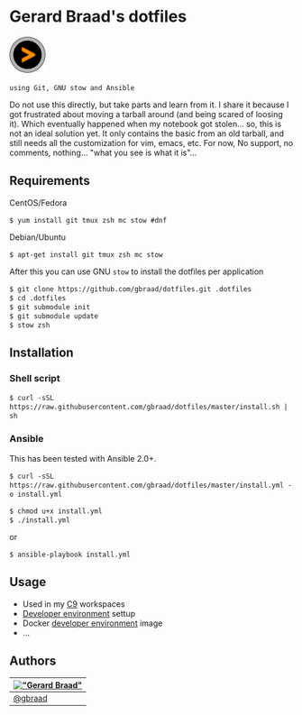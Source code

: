 Gerard Braad's dotfiles
=======================

[!["Prompt"](https://raw.githubusercontent.com/gbraad/assets/gh-pages/icons/prompt-icon-64.png)](http://github.com/gbraadnl)

  `using Git, GNU stow and Ansible`


Do not use this directly, but take parts and learn from it. I share it because
I got frustrated about moving a tarball around (and being scared of loosing
it). Which eventually happened when my notebook got stolen... so, this is not
an ideal solution yet. It only contains the basic from an old tarball, and still
needs all the customization for vim, emacs, etc. For now, No support, no comments,
nothing... "what you see is what it is"...


Requirements
------------

CentOS/Fedora
```
$ yum install git tmux zsh mc stow #dnf
```

Debian/Ubuntu
```
$ apt-get install git tmux zsh mc stow
```

After this you can use GNU `stow` to install the dotfiles per application

```
$ git clone https://github.com/gbraad/dotfiles.git .dotfiles
$ cd .dotfiles
$ git submodule init
$ git submodule update
$ stow zsh
```

Installation
------------

### Shell script

```
$ curl -sSL https://raw.githubusercontent.com/gbraad/dotfiles/master/install.sh | sh
```

### Ansible

This has been tested with Ansible 2.0+.

```
$ curl -sSL https://raw.githubusercontent.com/gbraad/dotfiles/master/install.yml -o install.yml
```

```
$ chmod u+x install.yml
$ ./install.yml
```

or

```
$ ansible-playbook install.yml
```


Usage
-----

  * Used in my [C9](http://c9.io) workspaces
  * [Developer environment](https://github.com/gbraad/devenv/) settup
  * Docker [developer environment](https://hub.docker.com/r/gbraad/devenv) image
  * ...


Authors
-------

| [!["Gerard Braad"](http://gravatar.com/avatar/e466994eea3c2a1672564e45aca844d0.png?s=60)](http://gbraad.nl "Gerard Braad <me@gbraad.nl>") |
|---|
| [@gbraad](https://twitter.com/gbraad)  |
